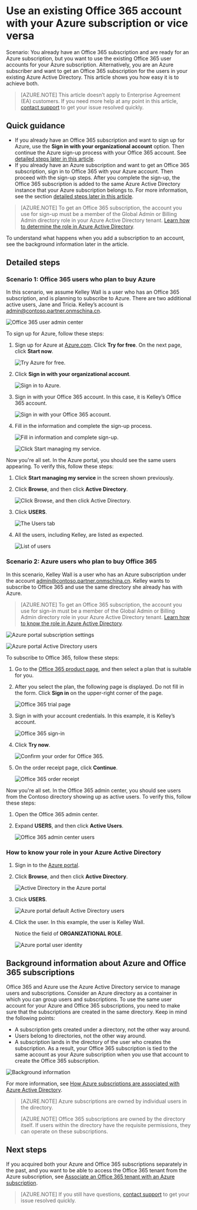 <properties
    pageTitle="Share a single Azure AD tenant across Office 365 and Azure subscriptions | Azure"
    description="Learn how to share your Office 365 Azure AD tenant and its users with your Azure subscription, or vice versa"
    services=""
    documentationcenter=""
    author="JiangChen79"
    manager="mbaldwin"
    editor=""
    tags="billing,top-support-issue" />
    
<tags
    ms.assetid="129cdf7a-2165-483d-83e4-8f11f0fa7f8b"
    ms.service="billing"
    ms.workload="na"
    ms.tgt_pltfrm="ibiza"
    ms.devlang="na"
    ms.topic="article"
    ms.date="12/16/2016"
    wacn.date=""
    ms.author="cjiang" />

# Use an existing Office 365 account with your Azure subscription or vice versa
Scenario: You already have an Office 365 subscription and are ready for an Azure subscription, but you want to use the existing Office 365 user accounts for your Azure subscription. Alternatively, you are an Azure subscriber and want to get an Office 365 subscription for the users in your existing Azure Active Directory. This article shows you how easy it is to achieve both.

> [AZURE.NOTE]
> This article doesn’t apply to Enterprise Agreement (EA) customers. If you need more help at any point in this article, [contact support](https://portal.azure.cn/?#blade/Microsoft_Azure_Support/HelpAndSupportBlade) to get your issue resolved quickly.
>
>

## Quick guidance
- If you already have an Office 365 subscription and want to sign up for Azure, use the **Sign in with your organizational account** option. Then continue the Azure sign-up process with your Office 365 account. See [detailed steps later in this article](#s1).
- If you already have an Azure subscription and want to get an Office 365 subscription, sign in to Office 365 with your Azure account. Then proceed with the sign-up steps. After you complete the sign-up, the Office 365 subscription is added to the same Azure Active Directory instance that your Azure subscription belongs to. For more information, see the section [detailed steps later in this article](#s2).

> [AZURE.NOTE]
> To get an Office 365 subscription, the account you use for sign-up must be a member of the Global Admin or Billing Admin directory role in your Azure Active Directory tenant. [Learn how to determine the role in Azure Active Directory](#how-to-know-your-role-in-your-azure-active-directory).
>
>

To understand what happens when you add a subscription to an account, see the background information later in the article.

## Detailed steps
<a id="s1"></a>

### Scenario 1: Office 365 users who plan to buy Azure
In this scenario, we assume Kelley Wall is a user who has an Office 365 subscription, and is planning to subscribe to Azure. There are two additional active users, Jane and Tricia. Kelley’s account is admin@contoso.partner.onmschina.cn.

![Office 365 user admin center](./media/billing-use-existing-office-365-account-azure-subscription/1-office365-users-admin-center.png)

To sign up for Azure, follow these steps:

1. Sign up for Azure at [Azure.com](https://azure.microsoft.com/). Click **Try for free**. On the next page, click **Start now**.

    ![Try Azure for free.](./media/billing-use-existing-office-365-account-azure-subscription/2-azure-signup-try-free.png)
2. Click **Sign in with your organizational account**.

    ![Sign in to Azure.](./media/billing-use-existing-office-365-account-azure-subscription/3-sign-in-to-azure.png)
3. Sign in with your Office 365 account. In this case, it is Kelley’s Office 365 account.

    ![Sign in with your Office 365 account.](./media/billing-use-existing-office-365-account-azure-subscription/4-sign-in-with-org-account.png)
4. Fill in the information and complete the sign-up process.

    ![Fill in information and complete sign-up.](./media/billing-use-existing-office-365-account-azure-subscription/5-azure-sign-up-fill-information.png)

    ![Click Start managing my service.](./media/billing-use-existing-office-365-account-azure-subscription/6-azure-start-managing-my-service.png)

Now you're all set. In the Azure portal, you should see the same users appearing. To verify this, follow these steps:

1. Click **Start managing my service** in the screen shown previously.
2. Click **Browse**, and then click **Active Directory**.

    ![Click Browse, and then click Active Directory.](./media/billing-use-existing-office-365-account-azure-subscription/7-azure-portal-browse-ad.png)
3. Click **USERS**.

    ![The Users tab](./media/billing-use-existing-office-365-account-azure-subscription/8-azure-portal-ad-users-tab.png)
4. All the users, including Kelley, are listed as expected.

    ![List of users](./media/billing-use-existing-office-365-account-azure-subscription/9-azure-portal-ad-users.png)

<a id="s2"></a>

### Scenario 2: Azure users who plan to buy Office 365
In this scenario, Kelley Wall is a user who has an Azure subscription under the account admin@contoso.partner.onmschina.cn. Kelley wants to subscribe to Office 365 and use the same directory she already has with Azure.

> [AZURE.NOTE]
> To get an Office 365 subscription, the account you use for sign-in must be a member of the Global Admin or Billing Admin directory role in your Azure Active Directory tenant. [Learn how to know the role in Azure Active Directory](#how-to-know-your-role-in-your-azure-active-directory).
>
>

![Azure portal subscription settings](./media/billing-use-existing-office-365-account-azure-subscription/10-azure-portal-settings-subscription.png)

![Azure portal Active Directory users](./media/billing-use-existing-office-365-account-azure-subscription/11-azure-portal-ads-users.png)

To subscribe to Office 365, follow these steps:

1. Go to the [Office 365 product page](https://products.office.com/business), and then select a plan that is suitable for you.
2. After you select the plan, the following page is displayed. Do not fill in the form. Click **Sign in** on the upper-right corner of the page.

    ![Office 365 trial page](./media/billing-use-existing-office-365-account-azure-subscription/12-office-365-trial-page.png)
3. Sign in with your account credentials. In this example, it is Kelley’s account.

    ![Office 365 sign-in](./media/billing-use-existing-office-365-account-azure-subscription/13-office-365-sign-in.png)
4. Click **Try now**.

    ![Confirm your order for Office 365.](./media/billing-use-existing-office-365-account-azure-subscription/14-office-365-confirm-your-order.png)
5. On the order receipt page, click **Continue**.

    ![Office 365 order receipt](./media/billing-use-existing-office-365-account-azure-subscription/15-office-365-order-receipt.png)

Now you're all set. In the Office 365 admin center, you should see users from the Contoso directory showing up as active users. To verify this, follow these steps:

1. Open the Office 365 admin center.
2. Expand **USERS**, and then click **Active Users**.

    ![Office 365 admin center users](./media/billing-use-existing-office-365-account-azure-subscription/16-office-365-admin-center-users.png)

### How to know your role in your Azure Active Directory
1. Sign in to the [Azure portal](https://portal.azure.cn/).
2. Click **Browse**, and then click **Active Directory**.

    ![Active Directory in the Azure portal](./media/billing-use-existing-office-365-account-azure-subscription/7-azure-portal-browse-ad.png)
3. Click **USERS**.

    ![Azure portal default Active Directory users](./media/billing-use-existing-office-365-account-azure-subscription/17-azure-portal-default-ad-users.png)
4. Click the user. In this example, the user is Kelley Wall.

    Notice the field of **ORGANIZATIONAL ROLE**.

    ![Azure portal user identity](./media/billing-use-existing-office-365-account-azure-subscription/18-azure-portal-user-identity.png)

## Background information about Azure and Office 365 subscriptions
Office 365 and Azure use the Azure Active Directory service to manage users and subscriptions. Consider an Azure directory as a container in which you can group users and subscriptions. To use the same user account for your Azure and Office 365 subscriptions, you need to make sure that the subscriptions are created in the same directory. Keep in mind the following points:

- A subscription gets created under a directory, not the other way around.
- Users belong to directories, not the other way around.
- A subscription lands in the directory of the user who creates the subscription. As a result, your Office 365 subscription is tied to the same account as your Azure subscription when you use that account to create the Office 365 subscription.

![Background information](./media/billing-use-existing-office-365-account-azure-subscription/19-background-information.png)

For more information, see [How Azure subscriptions are associated with Azure Active Directory](/documentation/articles/active-directory-how-subscriptions-associated-directory/).

> [AZURE.NOTE]
> Azure subscriptions are owned by individual users in the directory.
>
> [AZURE.NOTE]
> Office 365 subscriptions are owned by the directory itself. If users within the directory have the requisite permissions, they can operate on these subscriptions.
>
>

## Next steps
If you acquired both your Azure and Office 365 subscriptions separately in the past, and you want to be able to access the Office 365 tenant from the Azure subscription, see [Associate an Office 365 tenant with an Azure subscription](/documentation/articles/billing-add-office-365-tenant-to-azure-subscription/).

> [AZURE.NOTE]
> If you still have questions, [contact support](https://portal.azure.cn/?#blade/Microsoft_Azure_Support/HelpAndSupportBlade) to get your issue resolved quickly.
>
>
